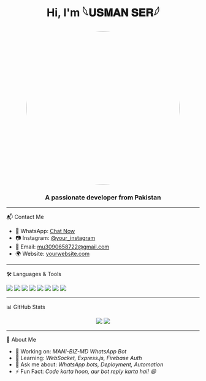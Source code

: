 <h1 align="center">Hi, I'm 𓆩𝐔𝐒𝐌𝐀𝐍 𝐒𝐄𝐑𓆪</h1>
<h2 align="center"><img src="https://files.catbox.moe/t8yn0d.jpg" width="400" style="border-radius:50%;" />
</p>
<h3 align="center"> A passionate developer from Pakistan</h3>

---

📬 Contact Me
- 📱 WhatsApp: [Chat Now](https://wa.me/923351300389)
- 📷 Instagram: [@your_instagram](https://instagram.com/usmanser123)
- 📧 Email: mu3090658722@gmail.com
- 🌍 Website: [yourwebsite.com](https://yourwebsite.com)

---

🛠️ Languages & Tools
<p align="left">
  <img src="https://img.shields.io/badge/Node.js-339933?style=for-the-badge&logo=node.js&logoColor=white"/>
  <img src="https://img.shields.io/badge/JavaScript-F7DF1E?style=for-the-badge&logo=javascript&logoColor=black"/>
  <img src="https://img.shields.io/badge/HTML5-E34F26?style=for-the-badge&logo=html5&logoColor=white"/>
  <img src="https://img.shields.io/badge/CSS3-1572B6?style=for-the-badge&logo=css3&logoColor=white"/>
  <img src="https://img.shields.io/badge/Termux-000000?style=for-the-badge&logo=gnubash&logoColor=white"/>
  <img src="https://img.shields.io/badge/Render-46E3B7?style=for-the-badge&logo=render&logoColor=black"/>
  <img src="https://img.shields.io/badge/Firebase-FFCA28?style=for-the-badge&logo=firebase&logoColor=black"/>
  <img src="https://img.shields.io/badge/GitHub-181717?style=for-the-badge&logo=github&logoColor=white"/>
</p>

---

📊 GitHub Stats
<p align="center">
  <img src="https://github-readme-stats.vercel.app/api?username=usmanser71&show_icons=true&theme=tokyonight" />
  <img src="https://github-readme-streak-stats.herokuapp.com/?user=usmanser71&theme=tokyonight" />
</p>

---

📌 About Me
- 🔭 Working on: *MANI-BIZ-MD WhatsApp Bot*
- 🌱 Learning: *WebSocket, Express.js, Firebase Auth*
- 💬 Ask me about: *WhatsApp bots, Deployment, Automation*
- ⚡ Fun Fact: *Code karta hoon, aur bot reply karta hai! 😄*
